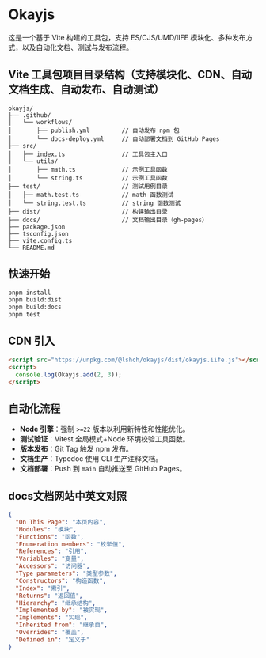 # Okayjs

这是一个基于 Vite 构建的工具包，支持 ES/CJS/UMD/IIFE 模块化、多种发布方式，以及自动化文档、测试与发布流程。

## Vite 工具包项目目录结构（支持模块化、CDN、自动文档生成、自动发布、自动测试）

```text
okayjs/
├── .github/
│   └── workflows/
│       ├── publish.yml         // 自动发布 npm 包
│       └── docs-deploy.yml     // 自动部署文档到 GitHub Pages
├── src/
│   ├── index.ts                // 工具包主入口
│   └── utils/
│       ├── math.ts             // 示例工具函数
│       └── string.ts           // 示例工具函数
├── test/                       // 测试用例目录
│   ├── math.test.ts            // math 函数测试
│   └── string.test.ts          // string 函数测试
├── dist/                       // 构建输出目录
├── docs/                       // 文档输出目录（gh-pages）
├── package.json
├── tsconfig.json
├── vite.config.ts
└── README.md
```

## 快速开始

```bash
pnpm install
pnpm build:dist
pnpm build:docs
pnpm test
```

## CDN 引入

```html
<script src="https://unpkg.com/@lshch/okayjs/dist/okayjs.iife.js"></script>
<script>
  console.log(Okayjs.add(2, 3));
</script>
```

## 自动化流程

- **Node 引擎**：强制 `>=22` 版本以利用新特性和性能优化。  
- **测试验证**：Vitest 全局模式+Node 环境校验工具函数。  
- **版本发布**：Git Tag 触发 npm 发布。  
- **文档生产**：Typedoc 使用 CLI 生产注释文档。  
- **文档部署**：Push 到 `main` 自动推送至 GitHub Pages。

## docs文档网站中英文对照

```json
{
  "On This Page": "本页内容",
  "Modules": "模块",
  "Functions": "函数",
  "Enumeration members": "枚举值",
  "References": "引用",
  "Variables": "变量",
  "Accessors": "访问器",
  "Type parameters": "类型参数",
  "Constructors": "构造函数",
  "Index": "索引",
  "Returns": "返回值",
  "Hierarchy": "继承结构",
  "Implemented by": "被实现",
  "Implements": "实现",
  "Inherited from": "继承自",
  "Overrides": "覆盖",
  "Defined in": "定义于"
}
```
